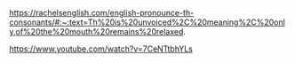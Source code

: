 https://rachelsenglish.com/english-pronounce-th-consonants/#:~:text=Th%20is%20unvoiced%2C%20meaning%2C%20only,of%20the%20mouth%20remains%20relaxed.

https://www.youtube.com/watch?v=7CeNTtbhYLs
